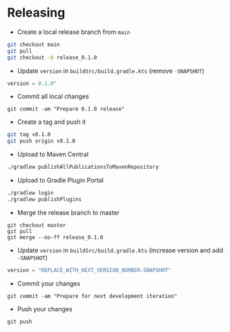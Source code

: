 # Releasing

* Create a local release branch from `main`
```bash
git checkout main
git pull
git checkout -b release_0.1.0
```

* Update `version` in `buildSrc/build.gradle.kts` (remove `-SNAPSHOT`)
```kotlin
version = 0.1.0"
```


* Commit all local changes
```
git commit -am "Prepare 0.1.0 release"
```

* Create a tag and push it
```bash
git tag v0.1.0
git push origin v0.1.0
```

* Upload to Maven Central
```bash
./gradlew publishAllPublicationsToMavenRepository
```

* Upload to Gradle Plugin Portal
```bash
./gradlew login
./gradlew publishPlugins
```

* Merge the release branch to master
```
git checkout master
git pull
git merge --no-ff release_0.1.0
```
* Update `version` in `buildSrc/build.gradle.kts` (increase version and add `-SNAPSHOT`)
```kotlin
version = "REPLACE_WITH_NEXT_VERSION_NUMBER-SNAPSHOT"
```

* Commit your changes
```
git commit -am "Prepare for next development iteration"
```

* Push your changes
```
git push
```

